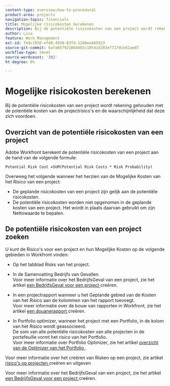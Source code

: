 ```yaml
---
content-type: overview;how-to-procedural
product-area: projects
navigation-topic: financials
title: Mogelijke risicokosten berekenen
description: Bij de potentiële risicokosten van een project wordt rekening gehouden met de potentiële kosten van de projectrisico's en de waarschijnlijkheid dat deze zich voordoen.
author: Lisa
feature: Work Management
exl-id: f4dc1950-efd8-4936-83fd-1280ee465923
source-git-commit: 6afa65f921864403c10541d283ef717dce81aed7
workflow-type: tm+mt
source-wordcount: '302'
ht-degree: 0%

---
```


# Mogelijke risicokosten berekenen

Bij de potentiële risicokosten van een project wordt rekening gehouden met de potentiële kosten van de projectrisico&#39;s en de waarschijnlijkheid dat deze zich voordoen.

## Overzicht van de potentiële risicokosten van een project

Adobe Workfront berekent de potentiële risicokosten van een project aan de hand van de volgende formule:

```
Potential Risk Cost =SUM(Potential Risk Costs * Risk Probability)
```

Overweeg het volgende wanneer het herzien van de Mogelijke Kosten van het Risico van een project:

* De geplande risicokosten van een project zijn gelijk aan de potentiële risicokosten.
* De potentiële risicokosten worden niet opgenomen in de geplande kosten van een project. Het wordt in plaats daarvan gebruikt om zijn Nettowaarde te bepalen.

## De potentiële risicokosten van een project zoeken

U kunt de Risico&#39;s voor een project en hun Mogelijke Kosten op de volgende gebieden in Workfront vinden:

* Op het tabblad Risks van het project.
* In de Samenvatting Bedrijfs van Gevallen.\
  Voor meer informatie over het BedrijfsGeval van een project, zie het artikel [ een BedrijfsGeval voor een project ](../../../manage-work/projects/define-a-business-case/create-business-case.md) creëren.
* In een projectrapport wanneer u het Geplande gebied van de Kosten van het Risico aan de kolommen van het rapport toevoegt.\
  Voor meer informatie over de bouw van rapporten in Workfront, zie het artikel [ een douanerapport ](../../../reports-and-dashboards/reports/creating-and-managing-reports/create-custom-report.md) creëren.

* In Portfolio optimizer, wanneer het project met een Portfolio, in de kolom van het Risico wordt geassocieerd.\
  De som van alle potentiële risicokosten van alle projecten in de portefeuille vormt het risico van het Portfolio.\
  Voor meer informatie over Portfolio Optimizer, zie het artikel [ overzicht van de Optimizer van het Portfolio ](../../../manage-work/portfolios/portfolio-optimizer/portfolio-optimizer-overview.md).

Voor meer informatie over het creëren van Risken op een project, zie artikel [ risico&#39;s op projecten ](../../../manage-work/projects/define-a-business-case/create-edit-risks-on-projects.md) creëren en uitgeven

Voor meer informatie over het BedrijfsGeval van een project, zie het artikel [ een BedrijfsGeval voor een project ](../../../manage-work/projects/define-a-business-case/create-business-case.md) creëren.
